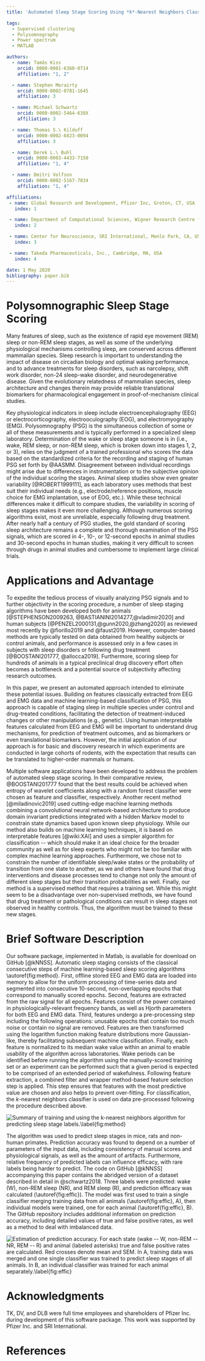 ```yaml
---
title: 'Automated Sleep Stage Scoring Using *k*-Nearest Neighbors Classifier'

tags:
  - Supervised clustering
  - Polysomnography
  - Power spectrum
  - MATLAB

authors:
  - name: Tamás Kiss
    orcid: 0000-0001-6360-0714
    affiliation: "1, 2"

  - name: Stephen Morairty
    orcid: 0000-0002-0781-1645
    affiliation: 3

  - name: Michael Schwartz
    orcid: 0000-0002-5464-638X
    affiliation: 3

  - name: Thomas S.\ Kilduff
    orcid: 0000-0002-6823-0094
    affiliation: 3

  - name: Derek L.\ Buhl
    orcid: 0000-0003-4433-7150
    affiliation: "1, 4"

  - name: Dmitri Volfson
    orcid: 0000-0002-5167-7834
    affiliation: "1, 4"

affiliations:
 - name: Global Research and Development, Pfizer Inc, Groton, CT, USA
   index: 1

 - name: Department of Computational Sciences, Wigner Research Centre for Physics, Budapest, Hungary
   index: 2

 - name: Center for Neuroscience, SRI International, Menlo Park, CA, USA
   index: 3

 - name: Takeda Pharmaceuticals, Inc., Cambridge, MA, USA
   index: 4

date: 1 May 2020
bibliography: paper.bib
---
```


# Polysomnographic Sleep Stage Scoring

Many features of sleep, such as the existence of rapid eye movement
(REM) sleep or non-REM sleep stages, as well as some of the underlying
physiological mechanisms controlling sleep, are conserved across
different mammalian species. Sleep research is important to
understanding the impact of disease on circadian biology and optimal
waking performance, and to advance treatments for sleep disorders,
such as narcolepsy, shift work disorder, non-24 sleep-wake disorder,
and neurodegenerative disease.  Given the evolutionary relatedness of
mammalian species, sleep architecture and changes therein may provide
reliable translational biomarkers for pharmacological engagement in
proof-of-mechanism clinical studies.

Key physiological indicators in sleep include electroencephalography
(EEG) or electrocorticography, electrooculography (EOG), and
electromyography (EMG). Polysomnography (PSG) is the simultaneous
collection of some or all of these measurements and is typically
performed in a specialized sleep laboratory. Determination of the wake
or sleep stage someone is in (i.e., wake, REM sleep, or non-REM sleep,
which is broken down into stages 1, 2, or 3), relies on the judgment
of a trained professional who scores the data based on the
standardized criteria for the recording and staging of human PSG set
forth by @AASMM. Disagreement between individual recordings might
arise due to differences in instrumentation or to the subjective
opinion of the individual scoring the stages. Animal sleep studies
show even greater variability [@ROBERT1999111], as each laboratory
uses methods that best suit their individual needs (e.g.,
electrode/reference positions, muscle choice for EMG implantation, use
of EOG, etc.). While these technical differences make it difficult to
compare studies, the variability in scoring of sleep stages makes it
even more challenging. Although numerous scoring algorithms exist,
most are unreliable, especially following drug treatment. After nearly
half a century of PSG studies, the gold standard of scoring sleep
architecture remains a complete and thorough examination of the PSG
signals, which are scored in 4-, 10-, or 12-second epochs in animal
studies and 30-second epochs in human studies, making it very
difficult to screen through drugs in animal studies and cumbersome to
implement large clinical trials.

# Applications and Advantage

To expedite the tedious process of visually analyzing PSG signals and
to further objectivity in the scoring procedure, a number of sleep
staging algorithms have been developed both for animals
[@STEPHENSON2009263, @BASTIANINI2014277,@vladimir2020] and human
subjects [@PENZEL2000131,@gunn2020,@zhang2020] as reviewed most
recently by @fiorillo2019 and @faust2019. However, computer-based
methods are typically tested on data obtained from healthy subjects or
control animals, and performance is assessed only in a few cases in
subjects with sleep disorders or following drug treatment
[@BOOSTANI201777, @allocca2019]. Furthermore, scoring sleep for
hundreds of animals in a typical preclinical drug discovery effort
often becomes a bottleneck and a potential source of
subjectivity affecting research outcomes.

In this paper, we present an automated approach intended to eliminate
these potential issues. Building on features classically extracted
from EEG and EMG data and machine learning-based classification of
PSG, this approach is capable of staging sleep in multiple species
under control and drug-treated conditions, facilitating the detection
of treatment-induced changes or other manipulations (e.g.,
genetic). Using human interpretable features calculated from EEG and
EMG will be important to understand drug mechanisms, for prediction of
treatment outcomes, and as biomarkers or even translational
biomarkers. However, the initial application of our approach is for
basic and discovery research in which experiments are conducted in
large cohorts of rodents, with the expectation that results can be
translated to higher-order mammals or humans.

Multiple software applications have been developed to address the
problem of automated sleep stage scoring. In their comparative review,
@BOOSTANI201777 found that the best results could be achieved when
entropy of wavelet coefficients along with a random forest classifier
were chosen as feature and classifier, respectively. Another recent
method [@miladinovic2019] used cutting-edge machine learning methods
combining a convolutional neural network-based architecture to produce
domain invariant predictions integrated with a hidden Markov model to
constrain state dynamics based upon known sleep physiology. While our
method also builds on machine learning techniques, it is based on
interpretable features [@wiki:XAI] and uses a simpler algorithm for
classification -- which should make it an ideal choice for the broader
community as well as for sleep experts who might not be too familiar
with complex machine learning approaches. Furthermore, we chose not to
constrain the number of identifiable sleep/wake states or the
probability of transition from one state to another, as we and others
have found that drug interventions and disease processes tend to
change not only the amount of different sleep stages but their
transition probabilities as well. Finally, our method is a supervised
method that requires a training set. While this might seem to be a
disadvantage over non-supervised methods, we have found that drug
treatment or pathological conditions can result in sleep stages not
observed in healthy controls. Thus, the algorithm must be trained to
these new stages.

# Brief Software Description

Our software package, implemented in Matlab, is available for download
on GitHub [@kNNSS]. Automatic sleep staging consists of the classical
consecutive steps of machine learning-based sleep scoring algorithms
\autoref{fig:method}. First, offline stored EEG and EMG data are
loaded into memory to allow for the uniform processing of time-series
data and segmented into consecutive 10-second, non-overlapping epochs
that correspond to manually scored epochs. Second, features are
extracted from the raw signal for all epochs. Features consist of the
power contained in physiologically-relevant frequency bands, as well
as Hjorth parameters for both EEG and EMG data. Third, features
undergo a pre-processing step including the following operations:
unusable epochs that contain too much noise or contain no signal are
removed.  Features are then transformed using the logarithm function
making feature distributions more Gaussian-like, thereby
facilitating subsequent machine classification.  Finally, each feature
is normalized to its median wake value within an animal to enable
usability of the algorithm across laboratories.  Wake periods can be
identified before running the algorithm using the manually-scored
training set or an experiment can be performed such that a given
period is expected to be comprised of an extended period of
wakefulness.  Following feature extraction, a combined filter and
wrapper method-based feature selection step is applied.  This step
ensures that features with the most predictive value are chosen and
also helps to prevent over-fitting. For classification, the
*k*-nearest neighbors classifier is used on data pre-processed
following the procedure described above.

![Summary of training and using the *k*-nearest neighbors algorithm
 for predicting sleep stage labels.\label{fig:method}](fig1.png)

The algorithm was used to predict sleep stages in mice, rats and
non-human primates. Prediction accuracy was found to depend on a
number of parameters of the input data, including consistency of
manual scores and physiological signals, as well as the amount of
artifacts. Furthermore, relative frequency of predicted labels can
influence efficacy, with rare labels being harder to predict. The code
on GitHub [@kNNSS] accompanying this paper contains the abridged
version of a dataset described in detail in @schwartz2018. Three
labels were predicted: wake (W), non-REM sleep (NR), and REM sleep
(R), and prediction efficacy was calculated (\autoref{fig:effic}). The
model was first used to train a single classifier merging training
data from all animals (\autoref{fig:effic}, A), then individual models
were trained, one for each animal (\autoref{fig:effic}, B). The GitHub
repository includes additional information on prediction accuracy,
including detailed values of true and false positive rates, as well as
a method to deal with imbalanced data.

![Estimation of prediction accuracy. For each state (wake -- W,
 non-REM -- NR, REM -- R) and animal (labeled asterisks) true and
 false positive rates are calculated. Red crosses denote mean and SEM.
 In A, training data was merged and one single classifier was trained
 to predict sleep stages of all animals. In B, an individual
 classifier was trained for each animal
 separately.\label{fig:effic}](fig2.png)

# Acknowledgments

TK, DV, and DLB were full time employees and shareholders of Pfizer
Inc. during development of this software package. This work was supported
by Pfizer Inc. and SRI International.

# References